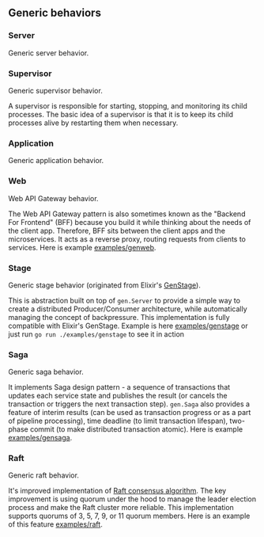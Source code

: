 
## Generic behaviors ##

### Server
  Generic server behavior.

### Supervisor
  Generic supervisor behavior.

A supervisor is responsible for starting, stopping, and monitoring its child processes. The basic idea of a supervisor is that it is to keep its child processes alive by restarting them when necessary.

### Application
  Generic application behavior.

### Web
  Web API Gateway behavior.

  The Web API Gateway pattern is also sometimes known as the "Backend For Frontend" (BFF)  because you build it while thinking about the needs of the client app. Therefore, BFF sits between the client apps and the microservices. It acts as a reverse proxy, routing requests from clients to services. Here is example [examples/genweb](/examples/genweb).


### Stage
  Generic stage behavior (originated from Elixir's [GenStage](https://hexdocs.pm/gen_stage/GenStage.html)).

This is abstraction built on top of `gen.Server` to provide a simple way to create a distributed Producer/Consumer architecture, while automatically managing the concept of backpressure. This implementation is fully compatible with Elixir's GenStage. Example is here [examples/genstage](/examples/genstage) or just run `go run ./examples/genstage` to see it in action

### Saga
  Generic saga behavior.

It implements Saga design pattern - a sequence of transactions that updates each service state and publishes the result (or cancels the transaction or triggers the next transaction step). `gen.Saga` also provides a feature of interim results (can be used as transaction progress or as a part of pipeline processing), time deadline (to limit transaction lifespan), two-phase commit (to make distributed transaction atomic). Here is example [examples/gensaga](/examples/gensaga).

### Raft
  Generic raft behavior.

It's improved implementation of [Raft consensus algorithm](https://raft.github.io). The key improvement is using quorum under the hood to manage the leader election process and make the Raft cluster more reliable. This implementation supports quorums of 3, 5, 7, 9, or 11 quorum members. Here is an example of this feature [examples/raft](/examples/raft).

